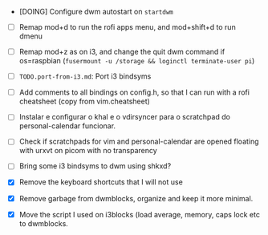 - [DOING] Configure dwm autostart on `startdwm`
- [ ] Remap mod+d to run the rofi apps menu, and mod+shift+d to run dmenu
- [ ] Remap mod+z as on i3, and change the quit dwm command if os=raspbian (`fusermount -u /storage && loginctl terminate-user pi`)
- [ ] `TODO.port-from-i3.md`: Port i3 bindsyms

- [ ] Add comments to all bindings on config.h, so that I can run with a rofi cheatsheet (copy from vim.cheatsheet)

- [ ] Instalar e configurar o khal e o vdirsyncer para o scratchpad do personal-calendar funcionar.
- [ ] Check if scratchpads for vim and personal-calendar are opened floating with urxvt on picom with no transparency

- [ ] Bring some i3 bindsyms to dwm using shkxd?

- [x] Remove the keyboard shortcuts that I will not use
- [x] Remove garbage from dwmblocks, organize and keep it more minimal.
- [x] Move the script I used on i3blocks (load average, memory, caps lock etc to dwmblocks.
